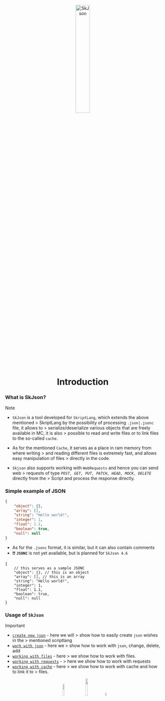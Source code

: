 <p align="center" style="align: center; text-align: center">
<img align="center" alt="SkJson" width="30%" src="https://i.ibb.co/zV3Pxht/New-Project-4.png">
</p>

<h1 align="center">Introduction</h1>

### What is SkJson?
> [!NOTE]
> - `SkJson` is a tool developed for `SkriptLang`, which extends the above mentioned > SkriptLang by the possibility of processing `.json|.jsonc` file, it allows to > serialize/deserialize various objects that are freely available in MC, it is also > possible to read and write files or to link files to the so-called `cache`.
> 
> - As for the mentioned `Cache`, it serves as a place in ram memory from where writing > and reading different files is extremely fast, and allows easy manipulation of files > directly in the code.
> 
> - `Skjson` also supports working with `WebRequests` and hence you can send web > requests of type *`POST, GET, PUT, PATCH, HEAD, MOCK, DELETE`* directly from the > Script and process the response directly.
> 
> ### Simple example of **JSON**
> ```json
> {
>     "object": {},
>     "array": [],
>     "string": "Hello world!",
>     "integer": 1,
>     "float": 1.1,
>     "boolean": true,
>     "null": null
> }
> ```
> - As for the `.jsonc` format, it is similar, but it can also contain comments
> - ❗❗ **`JSONC`** is not yet available, but is planned for `SkJson 4.6`
> ```jsonc
> {
>     // this serves as a sample JSONC
>     "object": {}, // this is an object
>     "array": [], // this is an array
>     "string": "Hello world!",
>     "integer": 1,
>     "float": 1.1,
>     "boolean": true,
>     "null": null
> }
> ```

### Usage of `SkJson`
> [!IMPORTANT]
> - [`create new json`](./new_json.md) - here we will > show how to easily create `json` wishes in the > mentioned scriptlang
> - [`work with json`](./work_with_json.md) - here we > show how to work with `json`, change, delete, add
> - [`working with files`](./work_with_files.md) - here > we show how to work with files.
> - [`working with requests`](./work_with_request.md) - > here we show how to work with requests
> - [`working with cache`](./work_with_cache.md) - here > we show how to work with cache and how to link it to > files.
> 


<center>

[<img style="width: 10%; margin-right: 1rem;" src="https://skripthub.net/static/addon/ViewTheDocsButton.png">](https://skripthub.net/docs/?addon=skJson)
[<img style="width: 12%; margin-right: 1rem;" src="https://skunity.com/branding/buttons/get_on_docs_4.png">](https://docs.skunity.com/syntax/search/addon:skjson)
[<img style="width: 5%" src="https://static.spigotmc.org/img/spigot.png">](https://www.spigotmc.org/resources/skjson.106019/)

</center>